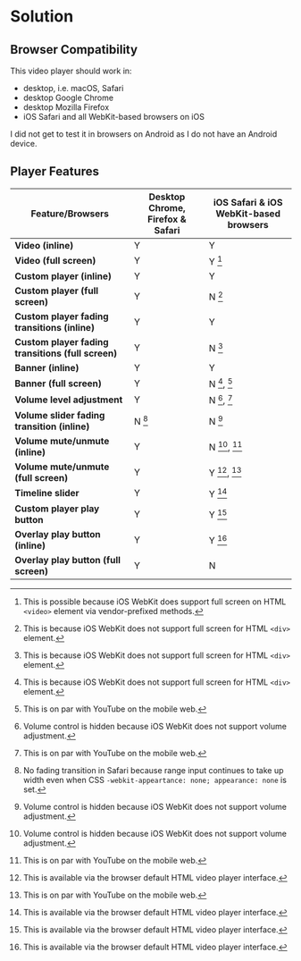 # Solution

## Browser Compatibility

This video player should work in:

- desktop, i.e. macOS, Safari
- desktop Google Chrome
- desktop Mozilla Firefox
- iOS Safari and all WebKit-based browsers on iOS

I did not get to test it in browsers on Android as I do not have an Android device.

## Player Features

| **Feature/Browsers**                               | **Desktop Chrome, Firefox & Safari** | **iOS Safari & iOS WebKit-based browsers** |
|----------------------------------------------------|--------------------------------------|--------------------------------------------|
| **Video (inline)**                                 | Y                                    | Y                                          |
| **Video (full screen)**                            | Y                                    | Y [^1]                                     |
| **Custom player (inline)**                         | Y                                    | Y                                          |
| **Custom player (full screen)**                    | Y                                    | N [^2]                                     |
| **Custom player fading transitions (inline)**      | Y                                    | Y                                          |
| **Custom player fading transitions (full screen)** | Y                                    | N [^2]                                     |
| **Banner (inline)**                                | Y                                    | Y                                          |
| **Banner (full screen)**                           | Y                                    | N [^2], [^6]                               |
| **Volume level adjustment**                        | Y                                    | N [^3], [^6]                               |
| **Volume slider fading transition (inline)**       | N [^4]                               | N [^3]                                     |
| **Volume mute/unmute (inline)**                    | Y                                    | N [^3], [^6]                               |
| **Volume mute/unmute (full screen)**               | Y                                    | Y [^5], [^6]                               |
| **Timeline slider**                                | Y                                    | Y [^5]                                     |
| **Custom player play button**                      | Y                                    | Y [^5]                                     |
| **Overlay play button (inline)**                   | Y                                    | Y [^5]                                     |
| **Overlay play button (full screen)**              | Y                                    | N                                          |

[^1]: This is possible because iOS WebKit does support full screen on HTML `<video>` element via vendor-prefixed methods. 
[^2]: This is because iOS WebKit does not support full screen for HTML `<div>` element.
[^3]: Volume control is hidden because iOS WebKit does not support volume adjustment.
[^4]: No fading transition in Safari because range input continues to take up width even when CSS `-webkit-appeartance: none; appearance: none` is set.
[^5]: This is available via the browser default HTML video player interface.  
[^6]: This is on par with YouTube on the mobile web.
